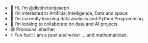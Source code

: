 - 👋 Hi, I’m @distinctionjoseph
- 👀 I’m interested in Artificial Intelligence, Data and space
- 🌱 I’m currently learning data analysis and Python Programming
- 💞️ I’m looking to collaborate on data and AI projects
- 😄 Pronouns: she/her
- ⚡ Fun fact: I am a poet and writer ... and mathematician. 

<!---
distinctionjoseph/distinctionjoseph is a ✨ special ✨ repository because its `README.md` (this file) appears on your GitHub profile.
You can click the Preview link to take a look at your changes.
--->
